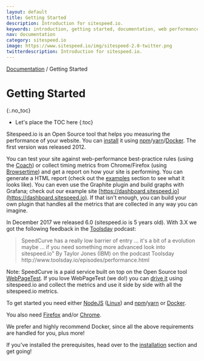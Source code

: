 ```yaml
---
layout: default
title: Getting Started
description: Introduction for sitespeed.io.
keywords: introduction, getting started, documentation, web performance, sitespeed.io
nav: documentation
category: sitespeed.io
image: https://www.sitespeed.io/img/sitespeed-2.0-twitter.png
twitterdescription: Introduction for sitespeed.io.
---
```

[Documentation](/documentation/sitespeed.io/) / Getting Started

# Getting Started
{:.no_toc}

* Let's place the TOC here
{:toc}

Sitespeed.io is an Open Source tool that helps you measuring the performance of your website. You can [install](../installation/) it using [npm](https://www.npmjs.org/)/[yarn](https://yarnpkg.com/)/[Docker](https://www.docker.com/). The first version was released 2012.

You can test your site against web-performance best-practice rules (using the [Coach]({{site.baseurl}}/documentation/coach/)) or collect timing metrics from Chrome/Firefox (using [Browsertime]({{site.baseurl}}/documentation/browsertime/)) and get a report on how your site is performing. You can generate a HTML report (check out the [examples](/examples/) section to see what it looks like). You can even use the Graphite plugin and build graphs with Grafana; check out our example site [https://dashboard.sitespeed.io](https://dashboard.sitespeed.io). If that isn't enough, you can build your own plugin that handles all the metrics that are collected in any way you can imagine.

In December 2017 we released 6.0 (sitespeed.io is 5 years old).  With 3.X we got the following feedback in the [Toolsday](http://www.toolsday.io/) podcast:

<blockquote cite="http://www.toolsday.io/episodes/performance.html">
SpeedCurve has a really low barrier of entry ... it's a bit of a evolution maybe ... if you need something more advanced look into sitespeed.io"
 <span>By Taylor Jones (IBM) on the podcast Toolsday http://www.toolsday.io/episodes/performance.html</span>
</blockquote>

Note: SpeedCurve is a paid service built on top on the Open Source tool  [WebPageTest](http://www.webpagetest.org/). If you love WebPageTest (we do!) you can [drive it](../webpagetest/) using sitespeed.io and collect the metrics and use it side by side with all the sitespeed.io metrics.

To get started you need either [NodeJS](https://nodejs.org/en/download/) ([Linux](https://github.com/creationix/nvm)) and  [npm](https://github.com/npm/npm)/[yarn](https://yarnpkg.com/) or [Docker](https://docs.docker.com/engine/installation/).

You also need [Firefox](https://www.mozilla.org/en-US/firefox/new/) and/or [Chrome](https://www.google.com/chrome/).

We prefer and highly recommend Docker, since all the above requirements are handled for you, plus more!

If you've installed the prerequisites, head over to the [installation](../installation/) section and get going!
